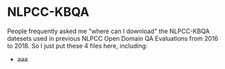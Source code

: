 # NLPCC-KBQA

People frequently asked me "where can I download" the NLPCC-KBQA datesets used in previous NLPCC Open Domain QA Evaluations from 2016 to 2018. So I just put these 4 files here, including:
- aaa
